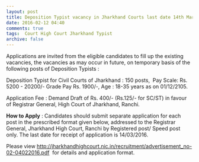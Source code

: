 ```yaml
---
layout: post
title: Deposition Typist vacancy in Jharkhand Courts last date 14th March-2016   
date: 2016-02-12 04:40
comments: true
tags:  Court High Court Jharkhand Typist 
archive: false
---
```

Applications are invited from the eligible candidates to fill up the existing vacancies, the vacancies as may occur in future, on temporary basis of the following posts of Deposition Typists :


Deposition Typist for Civil Courts of Jharkhand : 150 posts,  Pay Scale: Rs. 5200 - 20200/- Grade Pay Rs. 1900/-, Age : 18-35 years as on 01/12/2105.

Application Fee : Demand Draft of Rs. 400/- (Rs.125/- for SC/ST) in favour of Registrar General, High Court of Jharkhand, Ranchi.

**How to Apply** : Candidates should submit separate application for each post in the prescribed format
given below, addressed to the Registrar General, Jharkhand High Court, Ranchi by Registered post/ Speed post only. The last date for receipt of application is 14/03/2016.

Please view <http://jharkhandhighcourt.nic.in/recruitment/advertisement_no-02-04022016.pdf>  for details and application format.



